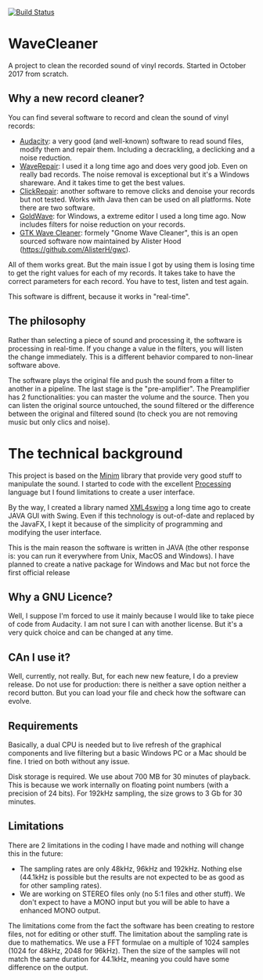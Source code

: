 [![Build Status](https://travis-ci.org/wrey75/WaveCleaner.svg?branch=master)](https://travis-ci.org/wrey75/WaveCleaner)

# WaveCleaner

A project to clean the recorded sound of vinyl records. Started in October 2017 from scratch.

## Why a new record cleaner?

You can find several software to record and clean the sound of vinyl records:

- [Audacity](http://www.audacityteam.org/home/): a very good (and well-known) software to read sound files,
modify them and repair them. Including a decrackling, a declicking and a noise reduction.
- [WaveRepair](http://www.delback.co.uk/wavrep/): I used it a long time ago and does
very good job. Even on really bad records. The noise removal is exceptional but it's
a Windows shareware. And it takes time to get the best values.
- [ClickRepair](http://www.clickrepair.net/): another software to remove clicks and
denoise your records but not tested. Works with Java then can be used on all platforms. Note
there are two software.
- [GoldWave](https://www.goldwave.com/goldwave.php): for Windows, a extreme editor I used
a long time ago. Now includes filters for noise reduction on your records.
- [GTK Wave Cleaner](http://gwc.sourceforge.net/): formely "Gnome Wave Cleaner", this is an open
sourced software now maintained by Alister Hood (https://github.com/AlisterH/gwc).  

All of them works great. But the main issue I got by using them is losing time to get the
right values for each of my records. It takes take to have the correct parameters for each record.
You have to test, listen and test again.

This software is diffrent, because it works in "real-time".

## The philosophy

Rather than selecting a piece of sound and processing it, the software is processing in real-time.
If you change a value in the filters, you will listen the change immediately. This is a different behavior
compared to non-linear software above.

The software plays the original file and push the sound from a filter to another in a pipeline. The
last stage is the "pre-amplifier". The Preamplifier has 2 functionalities: you can master the volume and
the source. Then you can listen the original source untouched, the sound filtered or the difference
between the original and filtered sound (to check you are not removing music but only clics and noise).

# The technical background

This project is based on the [Minim](http://code.compartmental.net/tools/minim/) library
that provide very good stuff to manipulate the sound. I started to code with the excellent
[Processing](https://processing.org/) language but I found limitations to create a user
interface.

By the way, I created a library named [XML4swing](https://github.com/wrey75/xml4swing)
a long time ago to create JAVA GUI with Swing. Even if this technology is out-of-date
and replaced by the JavaFX, I kept it because of the simplicity of programming and modifying
the user interface.

This is the main reason the software is written in JAVA (the other response is: you can run
it everywhere from Unix, MacOS and Windows). I have planned to create a native package for Windows
and Mac but not force the first official release


## Why a GNU Licence?

Well, I suppose I'm forced to use it mainly because I would like to take piece of code from
Audacity. I am not sure I can with another license. But it's a very quick choice and can be changed
at any time.

## CAn I use it?

Well, currently, not really. But, for each new new feature, I do a preview release. Do not use for
production: there is neither a save option neither a record button. But you can load your file and
check how the software can evolve.
 

## Requirements

Basically, a dual CPU is needed but to live refresh of the graphical components and live filtering but
a basic Windows PC or a Mac should be fine. I tried on both without any issue.

Disk storage is required. We use about 700 MB for 30 minutes of playback. This is because we work internally
on floating point numbers (with a precision of 24 bits). For 192kHz sampling, the size grows to 3 Gb for 30 minutes.

## Limitations

There are 2 limitations in the coding I have made and nothing will change this in the future:
 - The sampling rates are only 48kHz, 96kHz and 192kHz. Nothing else (44.1kHz is possible but the results
 are not expected to be as good as for other sampling rates).
 - We are working on STEREO files only (no 5:1 files and other stuff). We don't expect to have a MONO
 input but you will be able to have a enhanced MONO output. 

The limitations come from the fact the software has been creating to restore files,
not for editing or other stuff. The limitation about the sampling rate is due to mathematics. We use
a FFT formulae on a multiple of 1024 samples (1024 for 48kHz, 2048 for 96kHz). Then the size of
the samples will not match the same duration for 44.1kHz, meaning you could have some difference on
the output.

